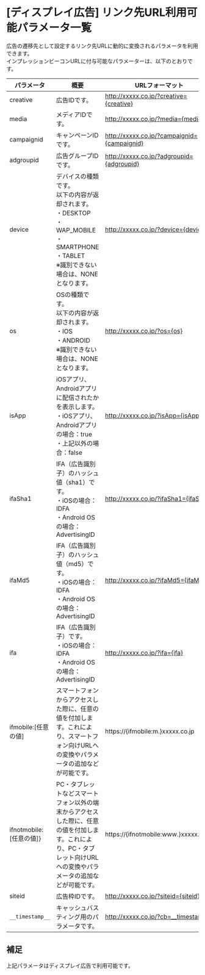 # [ディスプレイ広告] リンク先URL利用可能パラメータ一覧
広告の遷移先として設定するリンク先URLに動的に変換されるパラメータを利用できます。<br>
インプレッションビーコンURLに付与可能なパラメーターは、以下のとおりです。



パラメータ | 概要 | URLフォーマット   
----------- | ----------------- | ----------------
creative | 広告IDです。 | http://xxxxx.co.jp/?creative={creative}
media | メディアIDです。|http://xxxxx.co.jp/?media={media}
campaignid | キャンペーンIDです。| http://xxxxx.co.jp/?campaignid={campaignid}
adgroupid | 広告グループIDです。| http://xxxxx.co.jp/?adgroupid={adgroupid}
device | デバイスの種類です。<br>以下の内容が返却されます。<br>・DESKTOP<br>・WAP_MOBILE<br>・SMARTPHONE<br>・TABLET<br>※識別できない場合は、NONEとなります。 | http://xxxxx.co.jp/?device={device}
os | OSの種類です。<br>以下の内容が返却されます。<br>・IOS<br>・ANDROID<br>※識別できない場合は、NONEとなります。 | http://xxxxx.co.jp/?os={os}
isApp | iOSアプリ、Androidアプリに配信されたかを表示します。<br>・iOSアプリ、Androidアプリの場合：true<br>・上記以外の場合：false | http://xxxxx.co.jp/?isApp={isApp}
ifaSha1 | IFA（広告識別子）のハッシュ値（sha1）です。<br>・iOSの場合：IDFA<br>・Android OSの場合：AdvertisingID|http://xxxxx.co.jp/?ifaSha1={ifaSha1}
ifaMd5 | IFA（広告識別子）のハッシュ値（md5）です。<br>・iOSの場合：IDFA<br>・Android OSの場合：AdvertisingID|http://xxxxx.co.jp/?ifaMd5={ifaMd5}
ifa | IFA（広告識別子）です。<br>・iOSの場合：IDFA<br>・Android OSの場合：AdvertisingID|http://xxxxx.co.jp/?ifa={ifa}
ifmobile:[任意の値] | スマートフォンからアクセスした際に、任意の値を付加します。これにより、スマートフォン向けURLへの変換やパラメータの追加などが可能です。  |  https://{ifmobile:m.}xxxxx.co.jp
ifnotmobile:[任意の値]} | PC・タブレットなどスマートフォン以外の端末からアクセスした際に、任意の値を付加します。これにより、PC・タブレット向けURLへの変換やパラメータの追加などが可能です。 | https://{ifnotmobile:www.}xxxxx.co.jp
siteid| 広告枠IDです。| http://xxxxx.co.jp/?siteid={siteid}
`__timestamp__` | キャッシュバスティング用のパラメータです。 | http://xxxxx.co.jp/?cb=__timestamp__

## 補足
上記パラメータはディスプレイ広告で利用可能です。

